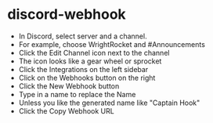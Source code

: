# discord-webhook

* In Discord, select server and a channel.
* For example, choose WrightRocket and #Announcements
* Click the Edit Channel icon next to the channel
* The icon looks like a gear wheel or sprocket
* Click the Integrations on the left sidebar
* Click on the Webhooks button on the right
* Click the New Webhook button
* Type in a name to replace the Name 
* Unless you like the generated name like "Captain Hook"
* Click the Copy Webhook URL


